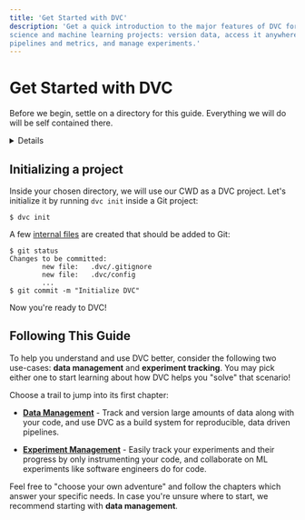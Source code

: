 ```yaml
---
title: 'Get Started with DVC'
description: 'Get a quick introduction to the major features of DVC for data
science and machine learning projects: version data, access it anywhere, capture
pipelines and metrics, and manage experiments.'
---
```


# Get Started with DVC

<!--
## Get Started with DVC
-->

Before we begin, settle on a directory for
this guide. Everything we will do will be self contained there.

<details>

### ⚙️ Expand to prepare a project.

Imagine we want to build an ML project from scratch. Let's start by creating a
Git repository:

```cli
$ mkdir example-get-started
$ cd example-get-started
$ git init
```

<admon type="info">

This directory name is used in our
[example-get-started](https://github.com/iterative/example-get-started) repo.

</admon>

</details>

## Initializing a project

Inside your chosen directory, we will use our CWD as a <abbr>DVC project</abbr>. Let's
initialize it by running `dvc init` inside a Git project:

```cli
$ dvc init
```

A few [internal files](/doc/user-guide/project-structure/internal-files) are
created that should be added to Git:

```cli
$ git status
Changes to be committed:
        new file:   .dvc/.gitignore
        new file:   .dvc/config
        ...
$ git commit -m "Initialize DVC"
```

Now you're ready to DVC!

## Following This Guide

To help you understand and use DVC better, consider the following two use-cases:
**data management** and **experiment tracking**. You may pick either one to
start learning about how DVC helps you "solve" that scenario!

Choose a trail to jump into its first chapter:

- **[Data Management]** - Track and version large amounts of data along with
  your code, and use DVC as a build system for reproducible, data driven
  pipelines.

- **[Experiment Management]** - Easily track your experiments and their progress
  by only instrumenting your code, and collaborate on ML experiments like
  software engineers do for code.

[Data Management]: /doc/start/data-management/data-versioning
[Experiment Management]: /doc/start/experiments/experiment-tracking

<admon type="tip">

Feel free to "choose your own adventure" and follow the chapters which answer
your specific needs. In case you're unsure where to start, we recommend starting
with **data management**.

</admon>
